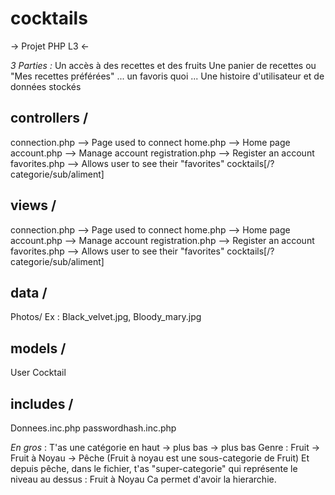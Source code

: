# cocktails

-> Projet PHP L3 <-



*3 Parties :*
Un accès à des recettes et des fruits
Une panier de recettes ou "Mes recettes préférées" ... un favoris quoi ...
Une histoire d'utilisateur et de données stockés



## controllers /
connection.php --> Page used to connect
home.php          --> Home page
account.php      --> Manage account
registration.php --> Register an account
favorites.php     --> Allows user to see their "favorites"
cocktails[/?categorie/sub/aliment]



## views /
connection.php --> Page used to connect
home.php          --> Home page
account.php      --> Manage account
registration.php --> Register an account
favorites.php     --> Allows user to see their "favorites"
cocktails[/?categorie/sub/aliment]

## data /
Photos/
Ex : Black_velvet.jpg, Bloody_mary.jpg

## models /
User
Cocktail

## includes /
Donnees.inc.php
passwordhash.inc.php




*En gros* : T'as une catégorie en haut -> plus bas -> plus bas
Genre : Fruit -> Fruit à Noyau -> Pêche
(Fruit à noyau est une sous-categorie de Fruit)
Et depuis pêche, dans le fichier, t'as "super-categorie" qui représente le niveau au dessus : Fruit à Noyau
Ca permet d'avoir la hierarchie.
